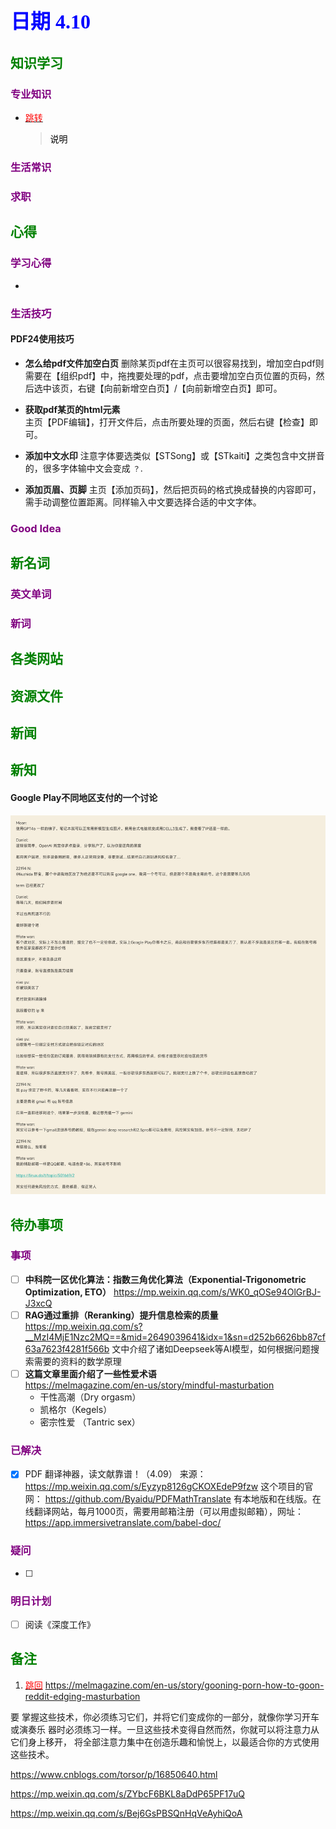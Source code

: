 ## <font color = blue face=楷体 size=6>日期 4.10 </font>

## <font color = green>知识学习 </font>
### <font color = purple>专业知识 </font>
+ <a id = "01-1">  [<font color = red>跳转</font>](#01-2)
   > <font color = o> 说明 </font>
### <font color = purple>生活常识 </font>

### <font color = purple>求职 </font>



## <font color = green>心得 </font>
### <font color = purple>学习心得 </font>
+ 
### <font color = purple>生活技巧 </font>
#### PDF24使用技巧
+ **怎么给pdf文件加空白页**
	删除某页pdf在主页可以很容易找到，增加空白pdf则需要在【组织pdf】中，拖拽要处理的pdf，点击要增加空白页位置的页码，然后选中该页，右键【向前新增空白页】/【向前新增空白页】即可。

+ **获取pdf某页的html元素**	
	主页【PDF编辑】，打开文件后，点击所要处理的页面，然后右键【检查】即可。

+ **添加中文水印**
	注意字体要选类似【STSong】或【STkaiti】之类包含中文拼音的，很多字体输中文会变成 `？`.

+ **添加页眉、页脚**
	主页【添加页码】，然后把页码的格式换成替换的内容即可，需手动调整位置距离。同样输入中文要选择合适的中文字体。
### <font color = purple>Good Idea </font>



## <font color = green>新名词 </font>
### <font color = purple>英文单词 </font>
### <font color = purple>新词 </font>



## <font color = green>各类网站 </font>


## <font color = green>资源文件 </font>


## <font color = green>新闻 </font>


## <font color = green>新知 </font>
#### Google Play不同地区支付的一个讨论
<img src = "../picture/4.10/001.jpg">

## <font color = green>待办事项 </font>
### <font color = purple>事项 </font>
- [ ] **中科院一区优化算法：指数三角优化算法（Exponential-Trigonometric Optimization, ETO）**
	https://mp.weixin.qq.com/s/WK0_qOSe94OlGrBJ-J3xcQ
- [ ] **RAG通过重排（Reranking）提升信息检索的质量**
	https://mp.weixin.qq.com/s?__MzI4MjE1Nzc2MQ==&mid=2649039641&idx=1&sn=d252b6626bb87cf63a7623f4281f566b
	文中介绍了诸如Deepseek等AI模型，如何根据问题搜索需要的资料的数学原理
- [ ] **这篇文章里面介绍了一些性爱术语**  
	https://melmagazine.com/en-us/story/mindful-masturbation  
	+ 干性高潮（Dry orgasm）
	+ 凯格尔（Kegels）
	+ 密宗性爱 （Tantric sex）
### <font color = purple>已解决 </font>
- [x] PDF 翻译神器，读文献靠谱！（4.09）
	来源：
	https://mp.weixin.qq.com/s/Eyzyp8126gCKOXEdeP9fzw
	这个项目的官网：
	https://github.com/Byaidu/PDFMathTranslate
	有本地版和在线版。在线翻译网站，每月1000页，需要用邮箱注册（可以用虚拟邮箱），网址：
	https://app.immersivetranslate.com/babel-doc/
### <font color = purple>疑问 </font>
- [ ] 
### <font color = purple>明日计划 </font>
- [ ] 阅读《深度工作》


## <font color = green>备注 </font>
  1. <a id ="01-2">[<font color = red>跳回</font>](#01-1)
https://melmagazine.com/en-us/story/gooning-porn-how-to-goon-reddit-edging-masturbation

要
掌握这些技术，你必须练习它们，并将它们变成你的一部分，就像你学习开车或演奏乐
器时必须练习一样。一旦这些技术变得自然而然，你就可以将注意力从它们身上移开，
将全部注意力集中在创造乐趣和愉悦上，以最适合你的方式使用这些技术。

https://www.cnblogs.com/torsor/p/16850640.html

https://mp.weixin.qq.com/s/ZYbcF6BKL8aDdP65PF17uQ

https://mp.weixin.qq.com/s/Bej6GsPBSQnHqVeAyhiQoA
<!--stackedit_data:
eyJoaXN0b3J5IjpbMzQyNTk0Mjc3LC03MzcxOTI5MzcsLTM0Nj
czNTU4MCwtNTE2NTg4MDkxLDcyMTU1NDMzMSwtMTg5MTEwNTM3
MywxMjQyNzUzNzg2LC05MzI4MjQxMjQsNzgxMDc2ODMxLC05Mz
I4MjQxMjQsLTEyNzc3NTQwNDIsNTAyNDE5OTY0LC03NDM5Njcy
OCwtMTM3MjA3NDYzNV19
-->